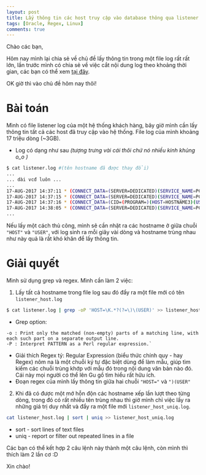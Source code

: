 ```yaml
---
layout: post
title: Lấy thông tin các host truy cập vào database thông qua listener log
tags: [Oracle, Regex, Linux]
comments: true
---
```



Chào các bạn,

Hôm nay mình lại chia sẻ về chủ đề lấy thông tin trong một file log rất rất lớn, lần trước mình có chia sẻ về việc cắt nội dung log theo khoảng thời gian, các bạn có thể xem [tại đây](https://datoracle.github.io/2017-06-17-lay-du-lieu-giua-hai-khoang-thoi-gian-file-log/).

OK giờ thì vào chủ đề hôm nay thôi!
# Bài toán
Mình có file listener log của một hệ thống khách hàng, bây giờ mình cần lấy thông tin tất cả các host đã truy cập vào hệ thống. File log của mình khoảng 17 triệu dòng (~3GB).

- Log có dạng như sau _(tượng trưng vài cái thôi chứ nó nhiều kinh khủng o_o )_
```sh
$ cat listener.log #(tên hostname đã được thay đổi)
...
... dài vcđ luôn ...
...
17-AUG-2017 14:37:11 * (CONNECT_DATA=(SERVER=DEDICATED)(SERVICE_NAME=PCPACK)(CID=(PROGRAM=d:\oracle\product\11.2.0\dbhome_1\bin\ORACLE.EXE)(HOST=HOSTNAME1)(USER=SYSTEM))) * (ADDRESS=(PROTOCOL=tcp)(HOST=10.250.160.89)(PORT=31097)) * establish * PCPACK * 0
17-AUG-2017 14:37:15 * (CONNECT_DATA=(SERVER=DEDICATED)(SERVICE_NAME=PCPACK)(CID=(PROGRAM=d:\oracle\product\11.2.0\dbhome_1\bin\ORACLE.EXE)(HOST=HOSTNAME2)(USER=SYSTEM))) * (ADDRESS=(PROTOCOL=tcp)(HOST=10.250.160.40)(PORT=51444)) * establish * PCPACK * 0
17-AUG-2017 14:37:16 * (CONNECT_DATA=(CID=(PROGRAM=)(HOST=HOSTNAME3)(USER=SYSTEM$))(SERVICE_NAME=PCPACK)) * (ADDRESS=(PROTOCOL=tcp)(HOST=10.250.160.31)(PORT=59307)) * establish * PCPACK * 0
17-AUG-2017 14:38:05 * (CONNECT_DATA=(SERVER=DEDICATED)(SERVICE_NAME=PCPACK)(CID=(PROGRAM=d:\oracle\product\11.2.0\dbhome_1\bin\ORACLE.EXE)(HOST=HOSTNAME4)(USER=SYSTEM))) * (ADDRESS=(PROTOCOL=tcp)(HOST=10.250.160.89)(PORT=31322)) * establish * PCPACK * 0
...
```

Nếu lấy một cách thủ công, mình sẽ cần nhặt ra các hostname ở giữa chuỗi `"HOST"` và `"USER"`, với log sinh ra mỗi giây vài dòng và hostname trùng nhau như này quả là rất khó khăn để lấy thông tin.

# Giải quyết
Mình sử dụng grep và regex. Mình cần làm 2 việc:

1. Lấy tất cả hostname trong file log sau đó đẩy ra một file mới có tên `listener_host.log`
```sh
$ cat listener.log | grep -oP 'HOST=\K.*?(?=\)\(USER)' >> listener_host.log
```
- Grep option:
```
-o : Print only the matched (non-empty) parts of a matching line, with each such part on a separate output line.
-P : Interpret PATTERN as a Perl regular expression.`
```
- Giải thích Regex tý: Regular Expression (biểu thức chính quy - hay Regex) nôm na là một chuỗi ký tự đặc biệt dùng để làm mẫu, giúp tìm kiếm các chuỗi trùng khớp với mẫu đó trong nội dung văn bản nào đó. Cái này mọi người có thể lên Gu gồ tìm hiểu rất hữu ích.
- Đoạn regex của mình lấy thông tin giữa hai chuỗi `"HOST="` và `")(USER"`

2. Khi đã có được một mớ hỗn độn các hostname xếp lần lượt theo từng dòng, trong đó có rất nhiều tên trùng nhau thì giờ mình chỉ việc lấy ra những giá trị duy nhất và đẩy ra một file mới `listener_host_uniq.log`.
```sh
cat listener_host.log | sort | uniq >> listener_host_uniq.log
```
- sort - sort lines of text files
- uniq - report or filter out repeated lines in a file


Các bạn có thể kết hợp 2 câu lệnh này thành một câu lệnh, còn mình thì thích làm 2 lần cơ :D

Xin chào!

